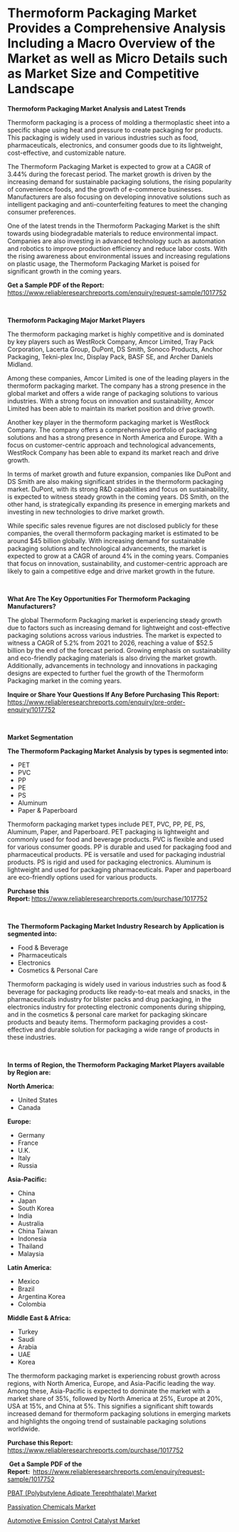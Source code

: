 <p><h1>Thermoform Packaging Market Provides a Comprehensive Analysis Including a Macro Overview of the Market as well as Micro Details such as Market Size and Competitive Landscape</h1></p><p><strong>Thermoform Packaging Market Analysis and Latest Trends</strong></p>
<p><p>Thermoform packaging is a process of molding a thermoplastic sheet into a specific shape using heat and pressure to create packaging for products. This packaging is widely used in various industries such as food, pharmaceuticals, electronics, and consumer goods due to its lightweight, cost-effective, and customizable nature.</p><p>The Thermoform Packaging Market is expected to grow at a CAGR of 3.44% during the forecast period. The market growth is driven by the increasing demand for sustainable packaging solutions, the rising popularity of convenience foods, and the growth of e-commerce businesses. Manufacturers are also focusing on developing innovative solutions such as intelligent packaging and anti-counterfeiting features to meet the changing consumer preferences.</p><p>One of the latest trends in the Thermoform Packaging Market is the shift towards using biodegradable materials to reduce environmental impact. Companies are also investing in advanced technology such as automation and robotics to improve production efficiency and reduce labor costs. With the rising awareness about environmental issues and increasing regulations on plastic usage, the Thermoform Packaging Market is poised for significant growth in the coming years.</p></p>
<p><strong>Get a Sample PDF of the Report:&nbsp;</strong> <a href="https://www.reliableresearchreports.com/enquiry/request-sample/1017752">https://www.reliableresearchreports.com/enquiry/request-sample/1017752</a></p>
<p>&nbsp;</p>
<p><strong>Thermoform Packaging Major Market Players</strong></p>
<p><p>The thermoform packaging market is highly competitive and is dominated by key players such as WestRock Company, Amcor Limited, Tray Pack Corporation, Lacerta Group, DuPont, DS Smith, Sonoco Products, Anchor Packaging, Tekni-plex Inc, Display Pack, BASF SE, and Archer Daniels Midland.</p><p>Among these companies, Amcor Limited is one of the leading players in the thermoform packaging market. The company has a strong presence in the global market and offers a wide range of packaging solutions to various industries. With a strong focus on innovation and sustainability, Amcor Limited has been able to maintain its market position and drive growth.</p><p>Another key player in the thermoform packaging market is WestRock Company. The company offers a comprehensive portfolio of packaging solutions and has a strong presence in North America and Europe. With a focus on customer-centric approach and technological advancements, WestRock Company has been able to expand its market reach and drive growth.</p><p>In terms of market growth and future expansion, companies like DuPont and DS Smith are also making significant strides in the thermoform packaging market. DuPont, with its strong R&D capabilities and focus on sustainability, is expected to witness steady growth in the coming years. DS Smith, on the other hand, is strategically expanding its presence in emerging markets and investing in new technologies to drive market growth.</p><p>While specific sales revenue figures are not disclosed publicly for these companies, the overall thermoform packaging market is estimated to be around $45 billion globally. With increasing demand for sustainable packaging solutions and technological advancements, the market is expected to grow at a CAGR of around 4% in the coming years. Companies that focus on innovation, sustainability, and customer-centric approach are likely to gain a competitive edge and drive market growth in the future.</p></p>
<p>&nbsp;</p>
<p><strong>What Are The Key Opportunities For Thermoform Packaging Manufacturers?</strong></p>
<p><p>The global Thermoform Packaging market is experiencing steady growth due to factors such as increasing demand for lightweight and cost-effective packaging solutions across various industries. The market is expected to witness a CAGR of 5.2% from 2021 to 2026, reaching a value of $52.5 billion by the end of the forecast period. Growing emphasis on sustainability and eco-friendly packaging materials is also driving the market growth. Additionally, advancements in technology and innovations in packaging designs are expected to further fuel the growth of the Thermoform Packaging market in the coming years.</p></p>
<p><strong>Inquire or Share Your Questions If Any Before Purchasing This Report:</strong> <a href="https://www.reliableresearchreports.com/enquiry/pre-order-enquiry/1017752">https://www.reliableresearchreports.com/enquiry/pre-order-enquiry/1017752</a></p>
<p>&nbsp;</p>
<p><strong>Market Segmentation</strong></p>
<p><strong>The Thermoform Packaging Market Analysis by types is segmented into:</strong></p>
<p><ul><li>PET</li><li>PVC</li><li>PP</li><li>PE</li><li>PS</li><li>Aluminum</li><li>Paper & Paperboard</li></ul></p>
<p><p>Thermoform packaging market types include PET, PVC, PP, PE, PS, Aluminum, Paper, and Paperboard. PET packaging is lightweight and commonly used for food and beverage products. PVC is flexible and used for various consumer goods. PP is durable and used for packaging food and pharmaceutical products. PE is versatile and used for packaging industrial products. PS is rigid and used for packaging electronics. Aluminum is lightweight and used for packaging pharmaceuticals. Paper and paperboard are eco-friendly options used for various products.</p></p>
<p><strong>Purchase this Report:&nbsp;</strong><a href="https://www.reliableresearchreports.com/purchase/1017752">https://www.reliableresearchreports.com/purchase/1017752</a></p>
<p>&nbsp;</p>
<p><strong>The Thermoform Packaging Market Industry Research by Application is segmented into:</strong></p>
<p><ul><li>Food & Beverage</li><li>Pharmaceuticals</li><li>Electronics</li><li>Cosmetics & Personal Care</li></ul></p>
<p><p>Thermoform packaging is widely used in various industries such as food & beverage for packaging products like ready-to-eat meals and snacks, in the pharmaceuticals industry for blister packs and drug packaging, in the electronics industry for protecting electronic components during shipping, and in the cosmetics & personal care market for packaging skincare products and beauty items. Thermoform packaging provides a cost-effective and durable solution for packaging a wide range of products in these industries.</p></p>
<p>&nbsp;</p>
<p><strong>In terms of Region, the Thermoform Packaging Market Players available by Region are:</strong></p>
<p>
    <p> <strong> North America: </strong>
        <ul>
            <li>United States</li>
            <li>Canada</li>
        </ul>
        </p> 
    <p> <strong> Europe: </strong>
        <ul>
            <li>Germany</li>
            <li>France</li>
            <li>U.K.</li>
            <li>Italy</li>
            <li>Russia</li>
        </ul>
        </p> 
    <p> <strong> Asia-Pacific: </strong>
        <ul>
            <li>China</li>
            <li>Japan</li>
            <li>South Korea</li>
            <li>India</li>
            <li>Australia</li>
            <li>China Taiwan</li>
            <li>Indonesia</li>
            <li>Thailand</li>
            <li>Malaysia</li>
        </ul>
        </p> 
    <p> <strong> Latin America: </strong>
        <ul>
            <li>Mexico</li>
            <li>Brazil</li>
            <li>Argentina Korea</li>
            <li>Colombia</li>
        </ul>
        </p> 
    <p> <strong> Middle East & Africa: </strong>
        <ul>
            <li>Turkey</li>
            <li>Saudi</li>
            <li>Arabia</li>
            <li>UAE</li>
            <li>Korea</li>
        </ul>
    </p>
    </p>
<p><p>The thermoform packaging market is experiencing robust growth across regions, with North America, Europe, and Asia-Pacific leading the way. Among these, Asia-Pacific is expected to dominate the market with a market share of 35%, followed by North America at 25%, Europe at 20%, USA at 15%, and China at 5%. This signifies a significant shift towards increased demand for thermoform packaging solutions in emerging markets and highlights the ongoing trend of sustainable packaging solutions worldwide.</p></p>
<p><strong>Purchase this Report: </strong><a href="https://www.reliableresearchreports.com/purchase/1017752">https://www.reliableresearchreports.com/purchase/1017752</a></p>
<p>&nbsp;<strong>Get a Sample PDF of the Report:&nbsp;&nbsp;</strong><a href="https://www.reliableresearchreports.com/enquiry/request-sample/1017752">https://www.reliableresearchreports.com/enquiry/request-sample/1017752</a></p>
<p><strong></strong></p>
<p><p><a href="https://view.publitas.com/reportprime-1/pbat-polybutylene-adipate-terephthalate-market-insights-market-players-and-forecast-till-2030/">PBAT (Polybutylene Adipate Terephthalate) Market</a></p><p><a href="https://view.publitas.com/reportprime-1/passivation-chemicals-market-challenges-opportunities-and-growth-drivers-and-major-market-players-forecasted-for-period-from-2023-2030/">Passivation Chemicals Market</a></p><p><a href="https://view.publitas.com/reportprime-1/insights-into-automotive-emission-control-catalyst-market-size-analysing-market-share-trends-and-growth-from-2023-to-2030/">Automotive Emission Control Catalyst Market</a></p></p>